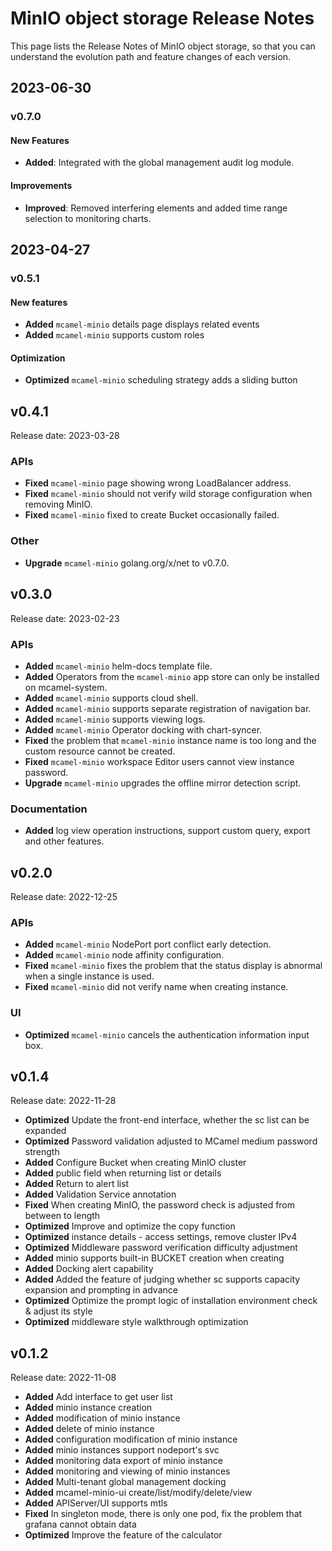 # MinIO object storage Release Notes

This page lists the Release Notes of MinIO object storage, so that you can understand the evolution path and feature changes of each version.

## 2023-06-30

### v0.7.0

#### New Features

- **Added**: Integrated with the global management audit log module.

#### Improvements

- **Improved**: Removed interfering elements and added time range selection to monitoring charts.

## 2023-04-27

### v0.5.1

#### New features

- **Added** `mcamel-minio` details page displays related events
- **Added** `mcamel-minio` supports custom roles

#### Optimization

- **Optimized** `mcamel-minio` scheduling strategy adds a sliding button

## v0.4.1

Release date: 2023-03-28

### APIs

- **Fixed** `mcamel-minio` page showing wrong LoadBalancer address.
- **Fixed** `mcamel-minio` should not verify wild storage configuration when removing MinIO.
- **Fixed** `mcamel-minio` fixed to create Bucket occasionally failed.

### Other

- **Upgrade** `mcamel-minio` golang.org/x/net to v0.7.0.

## v0.3.0

Release date: 2023-02-23

### APIs

- **Added** `mcamel-minio` helm-docs template file.
- **Added** Operators from the `mcamel-minio` app store can only be installed on mcamel-system.
- **Added** `mcamel-minio` supports cloud shell.
- **Added** `mcamel-minio` supports separate registration of navigation bar.
- **Added** `mcamel-minio` supports viewing logs.
- **Added** `mcamel-minio` Operator docking with chart-syncer.
- **Fixed** the problem that `mcamel-minio` instance name is too long and the custom resource cannot be created.
- **Fixed** `mcamel-minio` workspace Editor users cannot view instance password.
- **Upgrade** `mcamel-minio` upgrades the offline mirror detection script.

### Documentation

- **Added** log view operation instructions, support custom query, export and other features.

## v0.2.0

Release date: 2022-12-25

### APIs

- **Added** `mcamel-minio` NodePort port conflict early detection.
- **Added** `mcamel-minio` node affinity configuration.
- **Fixed** `mcamel-minio` fixes the problem that the status display is abnormal when a single instance is used.
- **Fixed** `mcamel-minio` did not verify name when creating instance.

### UI

- **Optimized** `mcamel-minio` cancels the authentication information input box.

## v0.1.4

Release date: 2022-11-28

- **Optimized** Update the front-end interface, whether the sc list can be expanded
- **Optimized** Password validation adjusted to MCamel medium password strength
- **Added** Configure Bucket when creating MinIO cluster
- **Added** public field when returning list or details
- **Added** Return to alert list
- **Added** Validation Service annotation
- **Fixed** When creating MinIO, the password check is adjusted from between to length
- **Optimized** Improve and optimize the copy function
- **Optimized** instance details - access settings, remove cluster IPv4
- **Optimized** Middleware password verification difficulty adjustment
- **Added** minio supports built-in BUCKET creation when creating
- **Added** Docking alert capability
- **Added** Added the feature of judging whether sc supports capacity expansion and prompting in advance
- **Optimized** Optimize the prompt logic of installation environment check & adjust its style
- **Optimized** middleware style walkthrough optimization

## v0.1.2

Release date: 2022-11-08

- **Added** Add interface to get user list
- **Added** minio instance creation
- **Added** modification of minio instance
- **Added** delete of minio instance
- **Added** configuration modification of minio instance
- **Added** minio instances support nodeport's svc
- **Added** monitoring data export of minio instance
- **Added** monitoring and viewing of minio instances
- **Added** Multi-tenant global management docking
- **Added** mcamel-minio-ui create/list/modify/delete/view
- **Added** APIServer/UI supports mtls
- **Fixed** In singleton mode, there is only one pod, fix the problem that grafana cannot obtain data
- **Optimized** Improve the feature of the calculator